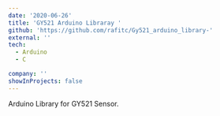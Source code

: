 ```yaml
---
date: '2020-06-26'
title: 'GY521 Arduino Libraray '
github: 'https://github.com/rafitc/Gy521_arduino_library-'
external: ''
tech:
  - Arduino
  - C

company: ''
showInProjects: false
---
```


Arduino Library for GY521 Sensor.
